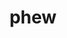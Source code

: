 ---
category: 4-letters
denotation: null
name: phew
reference_link: https://www.etymonline.com/word/phew
root_language: null
root_name: null
title: phew
type: free
word_sums:
- respelling: phew
  sum: 'Phew + '
---
